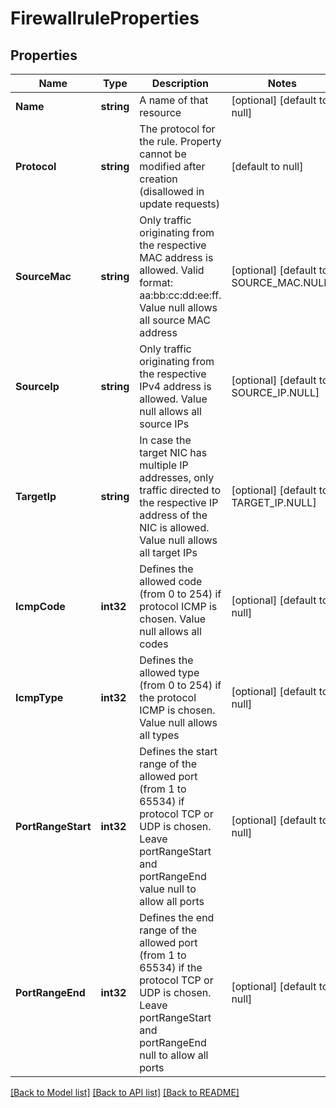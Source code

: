 # FirewallruleProperties

## Properties
Name | Type | Description | Notes
------------ | ------------- | ------------- | -------------
**Name** | **string** | A name of that resource | [optional] [default to null]
**Protocol** | **string** | The protocol for the rule. Property cannot be modified after creation (disallowed in update requests) | [default to null]
**SourceMac** | **string** | Only traffic originating from the respective MAC address is allowed. Valid format: aa:bb:cc:dd:ee:ff. Value null allows all source MAC address | [optional] [default to SOURCE_MAC.NULL]
**SourceIp** | **string** | Only traffic originating from the respective IPv4 address is allowed. Value null allows all source IPs | [optional] [default to SOURCE_IP.NULL]
**TargetIp** | **string** | In case the target NIC has multiple IP addresses, only traffic directed to the respective IP address of the NIC is allowed. Value null allows all target IPs | [optional] [default to TARGET_IP.NULL]
**IcmpCode** | **int32** | Defines the allowed code (from 0 to 254) if protocol ICMP is chosen. Value null allows all codes | [optional] [default to null]
**IcmpType** | **int32** | Defines the allowed type (from 0 to 254) if the protocol ICMP is chosen. Value null allows all types | [optional] [default to null]
**PortRangeStart** | **int32** | Defines the start range of the allowed port (from 1 to 65534) if protocol TCP or UDP is chosen. Leave portRangeStart and portRangeEnd value null to allow all ports | [optional] [default to null]
**PortRangeEnd** | **int32** | Defines the end range of the allowed port (from 1 to 65534) if the protocol TCP or UDP is chosen. Leave portRangeStart and portRangeEnd null to allow all ports | [optional] [default to null]

[[Back to Model list]](../README.md#documentation-for-models) [[Back to API list]](../README.md#documentation-for-api-endpoints) [[Back to README]](../README.md)


